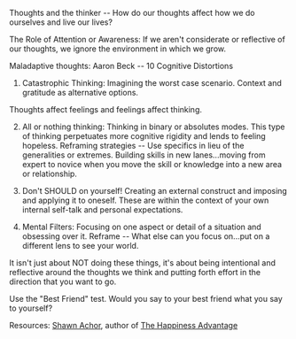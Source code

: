 Thoughts and the thinker -- How do our thoughts affect how we do ourselves and live our lives? 

The Role of Attention or Awareness:  If we aren't considerate or reflective of our thoughts, we ignore the environment in which we grow. 

Maladaptive thoughts: Aaron Beck -- 10 Cognitive Distortions

1. Catastrophic Thinking:  Imagining the worst case scenario. 
    Context and gratitude as alternative options. 

Thoughts affect feelings and feelings affect thinking.  

2. All or nothing thinking: Thinking in binary or absolutes modes. This type of thinking perpetuates more cognitive rigidity and lends to feeling hopeless.
    Reframing strategies -- Use specifics in lieu of the generalities or extremes.
    Building skills in new lanes...moving from expert to novice when you move the skill or knowledge into a new area or relationship.

3. Don't SHOULD on yourself! Creating an external construct and imposing and applying it to oneself.  These are within the context of your own internal self-talk and personal expectations. 

4. Mental Filters:  Focusing on one aspect or detail of a situation and obsessing over it. 
     Reframe -- What else can you focus on...put on a different lens to see your world. 

It isn't just about NOT doing these things, it's about being intentional and reflective around the thoughts we think and putting forth effort in the direction that you want to go.

Use the "Best Friend" test. Would you say to your best friend what you say to yourself?

Resources: [Shawn Achor](https://www.shawnachor.com/), author of [The Happiness Advantage](https://www.shawnachor.com/the-books/the-happiness-advantage/)